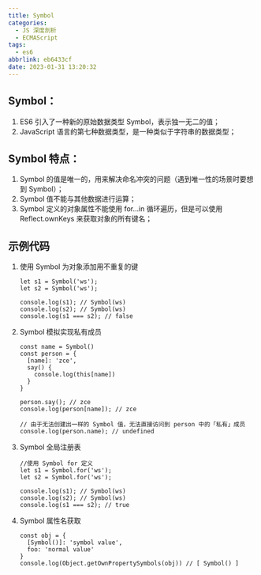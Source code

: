 ```yaml
---
title: Symbol
categories:
  - JS 深度剖析
  - ECMAScript
tags:
  - es6
abbrlink: eb6433cf
date: 2023-01-31 13:20:32
---
```


## Symbol：
1. ES6 引入了一种新的原始数据类型 Symbol，表示独一无二的值；
2. JavaScript 语言的第七种数据类型，是一种类似于字符串的数据类型；
	
## Symbol 特点：
1. Symbol 的值是唯一的，用来解决命名冲突的问题（遇到唯一性的场景时要想到 Symbol）；
2. Symbol 值不能与其他数据进行运算；
3. Symbol 定义的对象属性不能使用 for…in 循环遍历，但是可以使用 Reflect.ownKeys 来获取对象的所有键名；
	
## 示例代码
1. 使用 Symbol 为对象添加用不重复的键
    ```JS
    let s1 = Symbol('ws');
    let s2 = Symbol('ws');
    
    console.log(s1); // Symbol(ws)
    console.log(s2); // Symbol(ws)
    console.log(s1 === s2); // false
    ```
2. Symbol 模拟实现私有成员
    ```JS
    const name = Symbol()
    const person = {
      [name]: 'zce',
      say() {
        console.log(this[name])
      }
    }
    
    person.say(); // zce
    console.log(person[name]); // zce
    
    // 由于无法创建出一样的 Symbol 值，无法直接访问到 person 中的「私有」成员
    console.log(person.name); // undefined
    ```
3. Symbol 全局注册表
    ```JS
    //使用 Symbol for 定义
    let s1 = Symbol.for('ws');
    let s2 = Symbol.for('ws');
    
    console.log(s1); // Symbol(ws)
    console.log(s2); // Symbol(ws)
    console.log(s1 === s2); // true
    ```
4. Symbol 属性名获取
    ```JS
    const obj = {
      [Symbol()]: 'symbol value',
      foo: 'normal value'
    }
    console.log(Object.getOwnPropertySymbols(obj)) // [ Symbol() ]
    ```